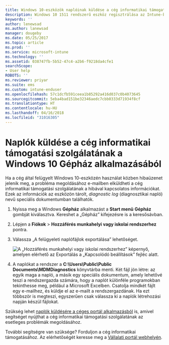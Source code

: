 ```yaml
---
title: Windows 10-eszközök naplóinak küldése a cég informatikai támogatási szolgálatának | Microsoft Docs
description: Windows 10 1511 rendszerű eszköz regisztrálása az Intune-ban
keywords: ''
author: lenewsad
ms.author: lanewsad
manager: dougeby
ms.date: 05/25/2017
ms.topic: article
ms.prod: ''
ms.service: microsoft-intune
ms.technology: ''
ms.assetid: 038747fb-5b52-47c4-a2b6-f9218da4cfe1
searchScope:
- User help
ROBOTS: ''
ms.reviewer: priyar
ms.suite: ems
ms.custom: intune-enduser
ms.openlocfilehash: 57c1dcfb591ceea1b85292a416d037c0b4073645
ms.sourcegitcommit: 5eba4bad151be32346aedc7cbb0333d71934f8cf
ms.translationtype: HT
ms.contentlocale: hu-HU
ms.lasthandoff: 04/16/2018
ms.locfileid: "31016305"
---
```

# <a name="send-logs-to-your-company-support-from-the-settings-app-for-windows-10"></a>Naplók küldése a cég informatikai támogatási szolgálatának a Windows 10 Gépház alkalmazásából

Ha a cég által felügyelt Windows 10-eszközén használat közben hibaüzenet jelenik meg, a probléma megoldásához e-mailben elküldheti a cég informatikai támogatási szolgálatának a hibával kapcsolatos információkat. Ezek az információk az eszközön tárolt, _diagnostic log_ (diagnosztikai napló) nevű speciális dokumentumban találhatók.

1. Nyissa meg a Windows **Gépház** alkalmazást a **Start menü** **Gépház** gombját kiválasztva. Kereshet a „Gépház” kifejezésre is a keresősávban.
2. Lépjen a **Fiókok** > **Hozzáférés munkahelyi vagy iskolai rendszerhez** pontra.
3. Válassza „A felügyeleti naplófájlok exportálása” lehetőséget.

   ![A „Hozzáférés munkahelyi vagy iskolai rendszerhez” képernyő, amelyen elérhető az Exportálás a „Kapcsolódó beállítások” fejléc alatt.](./media/w10-export-logs.png)

4. A naplókat a rendszer a **C:\Users\Public\Public Documents\MDMDiagnostics** könyvtárba menti. Két fájl jön létre: az egyik maga a napló, a másik egy speciális dokumentum, amely lehetővé teszi a rendszergazda számára, hogy a naplót különféle programokban tekinthesse meg, például a Microsoft Excelben. Csatolja mindkét fájlt egy e-mailhez, és küldje el az e-mailt a rendszergazdának. Ha ezt többször is megteszi, egyszerűen csak válassza ki a naplók létrehozási napján készül fájlokat. 

Szükség lehet [naplók küldésére a céges portál alkalmazásból](send-logs-to-your-it-admin-cp-windows.md) is, amivel segítséget nyújthat a cég informatikai támogatási szolgálatának az esetleges problémák megoldásához. 

További segítségre van szüksége? Forduljon a cég informatikai támogatásához. Az elérhetőségét keresse meg a [Vállalati portál webhelyén](https://portal.manage.microsoft.com#HelpDeskDialog).
